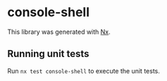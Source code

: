# console-shell

This library was generated with [Nx](https://nx.dev).

## Running unit tests

Run `nx test console-shell` to execute the unit tests.

